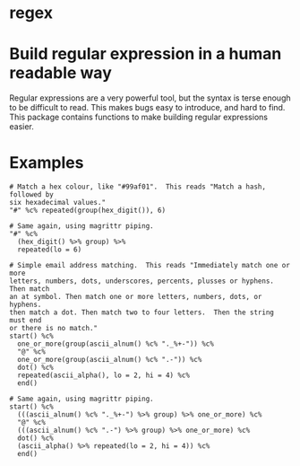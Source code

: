 regex
=====

# Build regular expression in a human readable way

Regular expressions are a very powerful tool, but the syntax is terse enough 
to be difficult to read.  This makes bugs easy to introduce, and hard to 
find.  This package contains functions to make building regular expressions
easier.

# Examples

    # Match a hex colour, like "#99af01".  This reads "Match a hash, followed by 
    six hexadecimal values."
    "#" %c% repeated(group(hex_digit()), 6)
    
    # Same again, using magrittr piping.
    "#" %c% 
      (hex_digit() %>% group) %>%
      repeated(lo = 6)
    
    # Simple email address matching.  This reads "Immediately match one or more 
    letters, numbers, dots, underscores, percents, plusses or hyphens. Then match 
    an at symbol. Then match one or more letters, numbers, dots, or hyphens.
    then match a dot. Then match two to four letters.  Then the string must end
    or there is no match."
    start() %c% 
      one_or_more(group(ascii_alnum() %c% "._%+-")) %c%
      "@" %c%
      one_or_more(group(ascii_alnum() %c% ".-")) %c%
      dot() %c%
      repeated(ascii_alpha(), lo = 2, hi = 4) %c%
      end()
    
    # Same again, using magrittr piping.
    start() %c% 
      (((ascii_alnum() %c% "._%+-") %>% group) %>% one_or_more) %c%
      "@" %c%
      (((ascii_alnum() %c% ".-") %>% group) %>% one_or_more) %c%
      dot() %c%
      (ascii_alpha() %>% repeated(lo = 2, hi = 4)) %c%
      end()